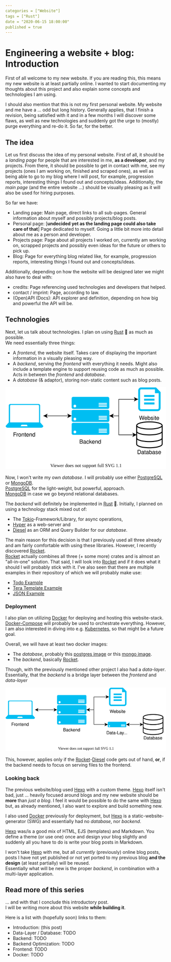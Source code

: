 ```yaml
---
categories = ["Website"]
tags = ["Rust"]
date = "2020-06-15 18:00:00"
published = true
---
```


# Engineering a website + blog: Introduction

First of all welcome to my new website.
If you are reading this, this means my new website is at least partially online.
I wanted to start documenting my thoughts about this project and also explain some concepts and technologies I am using.

I should also mention that this is not my first personal website.
My website and me have a ... odd but long history.
Generally applies, that I finish a revision, being satisfied with it and in a few months I will discover some flaws, as well as new technologies and suddenly got the urge to (mostly) purge everything and re-do it.
So far, for the better.

## The idea

Let us first discuss the idea of my personal website.
First of all, it should be a _landing page_ for people that are interested in me, **as a developer**, and my projects.
From there, it should be possible to get in contact with me, see my projects (ones I am working on, finished and scraped ones), as well as being able to go to my blog where I will post, for example, progression reports, interesting things I found out and concepts/ideas.
Additionally, the _main page_ (and the entire website ...) should be visually pleasing as it will also be used for hiring purposes.

So far we have:

- Landing page: Main page, direct links to all sub-pages. General information about myself and possibly projects/blog posts.
- Personal page: [**undecided yet as the landing page could also take care of that**] Page dedicated to myself. Going a little bit more into detail about me as a person and developer.
- Projects page: Page about all projects I worked on, currently am working on, scrapped projects and possibly even ideas for the future or others to pick up.
- Blog: Page for everything blog related like, for example, progression reports, interesting things I found out and concepts/ideas.

Additionally, depending on how the website will be designed later we might also have to deal with:

- credits: Page referencing used technologies and developers that helped.
- contact / imprint: Page, according to law.
- (Open)API (Docs): API explorer and definition, depending on how big and powerful the API will be.

## Technologies

Next, let us talk about technologies.
I plan on using [Rust] 🦀 as much as possible.  
We need essentially three things:

- A _frontend_, the website itself. Takes care of displaying the important information in a visually pleasing way.
- A _backend_, serving the _frontend_ with everything it needs. Might also include a template engine to support reusing code as much as possible. Acts in between the _frontend_ and _database_.
- A _database_ (& adaptor), storing non-static content such as blog posts.

![Module Graph](./modules_graph.drawio.svg)

Now, I won't write my own _database_.
I will probably use either [PostgreSQL] or [MongoDB].  
[PostgreSQL] for the light-weight, but powerful, approach.  
[MongoDB] in case we go beyond relational databases.

The _backend_ will definitely be implemented in [Rust] 🦀.
Initially, I planned on using a technology stack mixed out of:

- The [Tokio]-Framework/Library, for async operations,
- [Hyper] as a web-server and
- [Diesel] as an ORM and Query Builder for our _database_.

The main reason for this decision is that I previously used all three already and am fairly comfortable with using these libraries.
However, I recently discovered [Rocket].  
[Rocket] actually combines all three (+ some more) crates and is almost an "all-in-one" solution.
That said, I will look into [Rocket] and if it does what it should I will probably stick with it.
I've also seen that there are multiple examples in their repository of which we will probably make use:

- [Todo Example](https://github.com/SergioBenitez/Rocket/tree/master/examples/todo)
- [Tera Template Example](https://github.com/SergioBenitez/Rocket/tree/master/examples/tera_templates)
- [JSON Example](https://github.com/SergioBenitez/Rocket/tree/master/examples/json)

### Deployment

I also plan on utilizing [Docker] for deploying and hosting this website-stack.
[Docker-Compose] will probably be used to orchestrate everything.
However, I am also interested in diving into e.g. [Kubernetes], so that might be a future goal.

Overall, we will have at least two docker images:

- The _database_, probably this [postgres image](https://hub.docker.com/_/postgres) or this [mongo image](https://hub.docker.com/_/mongo).
- The _backend_, basically [Rocket].

Though, with the previously mentioned other project I also had a _data-layer_.
Essentially, that the _backend_ is a bridge layer between the _frontend_ and _data-layer_

![Module Graph](./modules_graph_extended.drawio.svg)

This, however, applies only if the [Rocket]-[Diesel] code gets out of hand, **or**, if the backend needs to focus on serving files to the frontend.

### Looking back

The previous website/blog used [Hexo] with a custom theme.
[Hexo] itself isn't bad, just ... heavily focused around blogs and my new website should be **more** than _just a blog_.
I feel it would be possible to do the same with [Hexo] but, as already mentioned, I also want to explore and build something new.

I also used [Docker] previously for deployment, but [Hexo] is a static-website-generator (SWG) and essentially had no _database_, nor _backend_.

[Hexo] was/is a good mix of HTML, EJS (templates) and Markdown.
You define a theme (or use one) once and design your blog slightly and suddenly all you have to do is write your blog posts in Markdown.

I won't take [Hexo] with me, but all _currently_ (previously) online blog posts, posts I have not yet published or not yet ported to my previous blog **and the design** (at least partially) will be reused.  
Essentially what will be new is the proper _backend_, in combination with a multi-layer application.

## Read more of this series

... and with that I conclude this introductory post.  
I will be writing more about this website **while building it**.

Here is a list with (hopefully soon) links to them:

- Introduction: (this post)
- Data-Layer / Database: TODO
- Backend: TODO
- Backend Optimization: TODO
- Frontend: TODO
- Docker: TODO

[rust]: https://www.rust-lang.org
[postgresql]: https://www.postgresql.org
[mongodb]: https://www.mongodb.com
[tokio]: http://tokio.rs
[diesel]: http://diesel.rs
[hyper]: https://hyper.rs
[rocket]: https://rocket.rs
[docker]: https://docker.com
[docker-compose]: https://docs.docker.com/compose/
[kubernetes]: https://kubernetes.io
[hexo]: https://hexo.io
